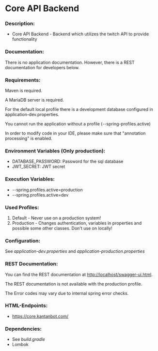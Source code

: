 # Core API Backend

### Description:

* Core API Backend - Backend which utilizes the twitch API to provide functionality

### Documentation:

There is no application documentation. However, there is a REST documentation for developers below.

### Requirements:

Maven is required.

A MariaDB server is required.

For the default local profile there is a development database configured in application-dev.properties.

You cannot run the application without a profile (--spring-profiles.active)

In order to modify code in your IDE, please make sure that "annotation processing" is enabled.

### Environment Variables (Only production):

* DATABASE_PASSWORD: Password for the sql database
* JWT_SECRET: JWT secret

### Execution Variables:

* --spring.profiles.active=production
* --spring.profiles.active=dev

### Used Profiles:

1. Default - Never use on a production system!
2. Production - Changes authentication, variables in properties and possible some other classes. Don't use on locally!

### Configuration:

See *application-dev.properties* and *application-production.properties*

### REST Documentation:

You can find the REST documentation at <http://localhost/swagger-ui.html>.

The REST documentation is not available with the production profile.

The Error codes may vary due to internal spring error checks.

### HTML-Endpoints:

* <https://core.kantanbot.com/>

### Dependencies:

* See *build.gradle*
* Lombok
